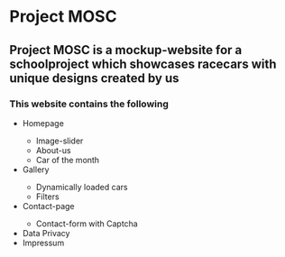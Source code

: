 <h1><b>Project MOSC</b></h1>
<h2>Project MOSC is a mockup-website for a schoolproject which showcases racecars with unique designs created by us</h2>
<h3>This website contains the following</h3>
<ul>
  <li>Homepage</li>
  <ul>
    <li>Image-slider</li>
    <li>About-us</li>
    <li>Car of the month</li>
  </ul>
  <li>Gallery</li>
  <ul>
    <li>Dynamically loaded cars</li>
    <li>Filters</li>
  </ul>
  <li>Contact-page</li>
  <ul>
    <li>Contact-form with Captcha</li>
  </ul>
  <li>Data Privacy</li>
  <li>Impressum</li>
</ul>
